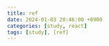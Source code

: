 ```yaml
---
title: ref
date: 2024-01-03 20:46:00 +0900
categories: [study, react]
tags: [study], [ref]
---
```

<br>
<br>
<br>

